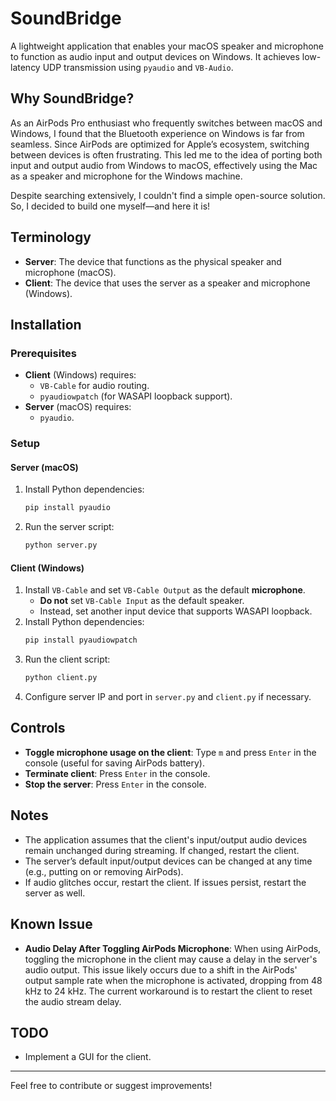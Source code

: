 # SoundBridge

A lightweight application that enables your macOS speaker and microphone to function as audio input and output devices
on Windows. It achieves low-latency UDP transmission using `pyaudio` and `VB-Audio`.

## Why SoundBridge?

As an AirPods Pro enthusiast who frequently switches between macOS and Windows, I found that the Bluetooth experience on
Windows is far from seamless. Since AirPods are optimized for Apple’s ecosystem, switching between devices is often
frustrating. This led me to the idea of porting both input and output audio from Windows to macOS, effectively using the
Mac as a speaker and microphone for the Windows machine.

Despite searching extensively, I couldn't find a simple open-source solution. So, I decided to build one myself—and here
it is!

## Terminology

- **Server**: The device that functions as the physical speaker and microphone (macOS).
- **Client**: The device that uses the server as a speaker and microphone (Windows).

## Installation

### Prerequisites

- **Client** (Windows) requires:
    - `VB-Cable` for audio routing.
    - `pyaudiowpatch` (for WASAPI loopback support).
- **Server** (macOS) requires:
    - `pyaudio`.

### Setup

#### Server (macOS)

1. Install Python dependencies:
   ```sh
   pip install pyaudio
   ```
2. Run the server script:
   ```sh
   python server.py
   ```

#### Client (Windows)

1. Install `VB-Cable` and set `VB-Cable Output` as the default **microphone**.
    - **Do not** set `VB-Cable Input` as the default speaker.
    - Instead, set another input device that supports WASAPI loopback.
2. Install Python dependencies:
   ```sh
   pip install pyaudiowpatch
   ```
3. Run the client script:
   ```sh
   python client.py
   ```
4. Configure server IP and port in `server.py` and `client.py` if necessary.

## Controls

- **Toggle microphone usage on the client**: Type `m` and press `Enter` in the console (useful for saving AirPods
  battery).
- **Terminate client**: Press `Enter` in the console.
- **Stop the server**: Press `Enter` in the console.

## Notes

- The application assumes that the client's input/output audio devices remain unchanged during streaming. If changed,
  restart the client.
- The server’s default input/output devices can be changed at any time (e.g., putting on or removing AirPods).
- If audio glitches occur, restart the client. If issues persist, restart the server as well.

## Known Issue

- **Audio Delay After Toggling AirPods Microphone**: When using AirPods, toggling the microphone in the client may cause
  a delay in the server's audio output. This issue likely occurs due to a shift in the AirPods' output sample rate when
  the microphone is activated, dropping from 48 kHz to 24 kHz. The current workaround is to restart the client to reset
  the audio stream delay.

## TODO

- Implement a GUI for the client.

---

Feel free to contribute or suggest improvements!
